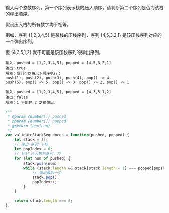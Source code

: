 输入两个整数序列，第一个序列表示栈的压入顺序，请判断第二个序列是否为该栈的弹出顺序。

假设压入栈的所有数字均不相等。

例如，序列 {1,2,3,4,5} 是某栈的压栈序列，序列 {4,5,3,2,1} 是该压栈序列对应的一个弹出序列，

但 {4,3,5,1,2} 就不可能是该压栈序列的弹出序列。


```
输入：pushed = [1,2,3,4,5], popped = [4,5,3,2,1]
输出：true
解释：我们可以按以下顺序执行：
push(1), push(2), push(3), push(4), pop() -> 4,
push(5), pop() -> 5, pop() -> 3, pop() -> 2, pop() -> 1
```

```
输入：pushed = [1,2,3,4,5], popped = [4,3,5,1,2]
输出：false
解释：1 不能在 2 之前弹出。
```

```js
/**
 * @param {number[]} pushed
 * @param {number[]} popped
 * @return {boolean}
 */
var validateStackSequences = function(pushed, popped) {
    let stack = [];
    // 弹出 队列 下标
    let popIndex = 0;
    // 针对 压入数据队列，将
    for (let num of pushed) {
        stack.push(num);
        while (stack.length && stack[stack.length - 1] === popped[popIndex]) {
            // 弹出最后一个
            stack.pop();
            popIndex++;
        }
    }
    
    return stack.length === 0;
};
```
